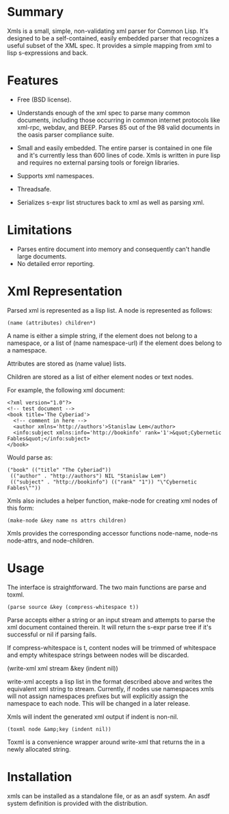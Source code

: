 Summary
================================================================================
Xmls is a small, simple, non-validating xml parser for Common Lisp.  It's
designed to be a self-contained, easily embedded parser that recognizes a useful
subset of the XML spec.  It provides a simple mapping from xml to lisp 
s-expressions and back.

# Features
* Free (BSD license).
* Understands enough of the xml spec to parse many common documents, including
  those occurring in common internet protocols like xml-rpc, webdav, and BEEP.
  Parses 85 out of the 98 valid documents in the oasis parser compliance suite.

* Small and easily embedded.  The entire parser is contained in one
  file and it's currently less than 600 lines of code.  Xmls is written in
  pure lisp and requires no external parsing tools or foreign libraries.

* Supports xml namespaces.

* Threadsafe.

* Serializes s-expr list structures back to xml as well as parsing xml.

Limitations
================================================================================
* Parses entire document into memory and consequently can't handle large
  documents.
* No detailed error reporting.

Xml Representation
================================================================================
Parsed xml is represented as a lisp list.  A node is represented as follows:

    (name (attributes) children*)

A name is either a simple string, if the element does not belong to a namespace,
or a list of (name namespace-url) if the element does belong to a namespace.

Attributes are stored as (name value) lists.

Children are stored as a list of either element nodes or text nodes.

For example, the following xml document:

    <?xml version="1.0"?>
    <!-- test document -->
    <book title='The Cyberiad'>
      <!-- comment in here -->
      <author xmlns='http://authors'>Stanislaw Lem</author>
      <info:subject xmlns:info='http://bookinfo' rank='1'>&quot;Cybernetic Fables&quot;</info:subject>
    </book>

Would parse as:

    ("book" (("title" "The Cyberiad"))
     (("author" . "http://authors") NIL "Stanislaw Lem")
     (("subject" . "http://bookinfo") (("rank" "1")) "\"Cybernetic Fables\""))

Xmls also includes a helper function, make-node for creating xml nodes
of this form:

    (make-node &key name ns attrs children)

Xmls provides the corresponding accessor functions node-name, node-ns
node-attrs, and node-children.

Usage
================================================================================
The interface is straightforward.  The two main functions are parse and toxml.

    (parse source &key (compress-whitespace t))

Parse accepts either a string or an input stream and attempts to parse the xml
document contained therein.  It will return the s-expr parse tree if it's
successful or nil if parsing fails.

If compress-whitespace is t, content nodes will be trimmed of whitespace and
empty whitespace strings between nodes will be discarded.

   (write-xml xml stream &amp;key (indent nil))

write-xml accepts a lisp list in the format described above and writes the
equivalent xml string to stream.  Currently, if nodes use namespaces xmls will not 
assign namespaces prefixes but will explicitly assign the namespace to each node.  This
will be changed in a later release.

Xmls will indent the generated xml output if indent is non-nil.

    (toxml node &amp;key (indent nil))

Toxml is a convenience wrapper around write-xml that returns the in a newly
allocated string.

Installation
================================================================================
xmls can be installed as a standalone file, or as an asdf system.  An asdf
system definition is provided with the distribution.
